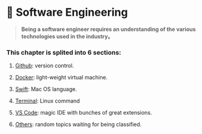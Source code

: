 # **:rocket: Software Engineering**

>**Being a software engineer requires an understanding of the various technologies used in the industry。**

### **This chapter is splited into 6 sections:**

1. [Github](Github/README.md): version control.

2. [Docker](Docker/README.md): light-weight virtual machine.

3. [Swift](Swift/README.md): Mac OS language.

4. [Terminal](Terminal/README.md): Linux command

5. [VS Code](VS_Code/README.md): magic IDE with bunches of great extensions.

6. [Others](Others/README.md): random topics waiting for being classified.

